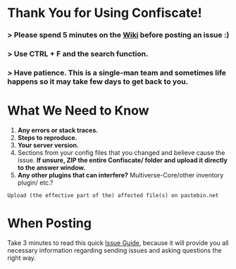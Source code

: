 # Thank You for Using Confiscate!

### > Please spend 5 minutes on the [Wiki](https://github.com/kangarko/Confiscate/wiki) before posting an issue :)

### > Use CTRL + F and the search function.

### > Have patience. This is a single-man team and sometimes life happens so it may take few days to get back to you.

# What We Need to Know

1. **Any errors or stack traces.**
2. **Steps to reproduce.**
3. **Your server version.**
4. Sections from your config files that you changed and believe cause the issue. **If unsure, ZIP the entire Confiscate/ folder and upload it directly to the answer window.**
5. **Any other plugins that can interfere?** Multiverse-Core/other inventory plugin/ etc.?

````
Upload (the effective part of the) affected file(s) on pastebin.net
````

# When Posting
Take 3 minutes to read this quick [Issue Guide](https://github.com/kangarko/Confiscate/wiki/Getting-Help-the-Right-Way), because it will provide you all necessary information regarding sending issues and asking questions the right way.
